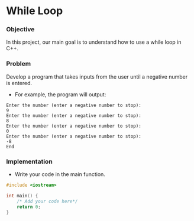 # While Loop

### Objective

In this project, our main goal is to understand how to use a while loop in C++.

### Problem

Develop a program that takes inputs from the user until a negative number is entered.

- For example, the program will output:
```
Enter the number (enter a negative number to stop):
9
Enter the number (enter a negative number to stop):
8
Enter the number (enter a negative number to stop):
0
Enter the number (enter a negative number to stop):
-8
End
```

### Implementation
- Write your code in the main function.
  
```cpp
#include <iostream>

int main() {
    /* Add your code here*/
    return 0;
}

```
